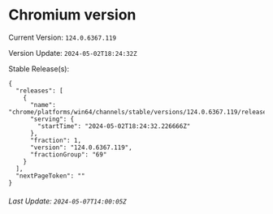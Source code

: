 # Chromium version

Current Version: `124.0.6367.119`

Version Update: `2024-05-02T18:24:32Z`

Stable Release(s):
```
{
  "releases": [
    {
      "name": "chrome/platforms/win64/channels/stable/versions/124.0.6367.119/releases/1714674272",
      "serving": {
        "startTime": "2024-05-02T18:24:32.226666Z"
      },
      "fraction": 1,
      "version": "124.0.6367.119",
      "fractionGroup": "69"
    }
  ],
  "nextPageToken": ""
}
```

###### Last Update: `2024-05-07T14:00:05Z`
        